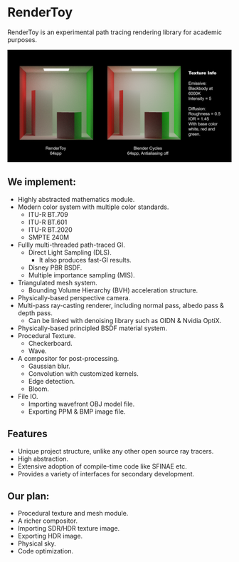 # RenderToy
RenderToy is an experimental path tracing rendering library for academic purposes.

![comparison](./docs/comparison.png)

## We implement:
* Highly abstracted mathematics module.
* Modern color system with multiple color standards.
    * ITU-R BT.709
    * ITU-R BT.601
    * ITU-R BT.2020
    * SMPTE 240M
* Fullly multi-threaded path-traced GI.
    * Direct Light Sampling (DLS).
        * It also produces fast-GI results.
    * Disney PBR BSDF.
    * Multiple importance sampling (MIS).
* Triangulated mesh system.
    * Bounding Volume Hierarchy (BVH) acceleration structure.
* Physically-based perspective camera.
* Multi-pass ray-casting renderer, including normal pass, albedo pass & depth pass.
    * Can be linked with denoising library such as OIDN & Nvidia OptiX.
* Physically-based principled BSDF material system.
* Procedural Texture.
    * Checkerboard.
    * Wave.
* A compositor for post-processing.
    * Gaussian blur.
    * Convolution with customized kernels.
    * Edge detection.
    * Bloom.
* File IO.
    * Importing wavefront OBJ model file.
    * Exporting PPM & BMP image file.

## Features
* Unique project structure, unlike any other open source ray tracers.
* High abstraction.
* Extensive adoption of compile-time code like SFINAE etc.
* Provides a variety of interfaces for secondary development.

## Our plan:
* Procedural texture and mesh module.
* A richer compositor.
* Importing SDR/HDR texture image.
* Exporting HDR image.
* Physical sky.
* Code optimization.
